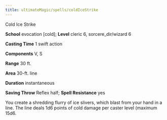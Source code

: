 ```yaml
---
title: ultimateMagic/spells/coldIceStrike
---
```

Cold Ice Strike

**School** evocation [cold]; **Level** cleric 6, sorcere_dir/wizard 6

**Casting Time** 1 swift action

**Components** V, S

**Range** 30 ft.

**Area** 30-ft. line

**Duration** instantaneous

**Saving Throw** Reflex half; **Spell Resistance** yes

You create a shredding flurry of ice slivers, which blast from your hand in a line. The line deals 1d6 points of cold damage per caster level (maximum 15d6.

